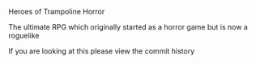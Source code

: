 Heroes of Trampoline Horror

The ultimate RPG which originally started as a horror game but is now a roguelike

If you are looking at this please view the commit history